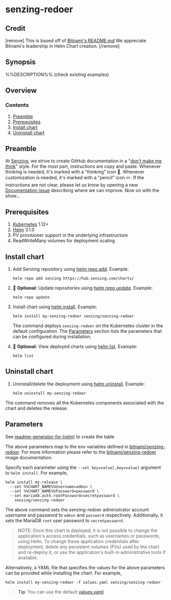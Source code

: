 # senzing-redoer

## Credit

[remove]
This is based off of [Bitnami's README.md](https://github.com/bitnami/charts/blob/master/template/CHART_NAME/README.md)
We appreciate Bitnami's leadership in Helm Chart creation.
[/remove]

## Synopsis

%%DESCRIPTION%% (check existing examples)

## Overview

### Contents

1. [Preamble](#preamble)
1. [Prerequisites](#prerequisites)
1. [Install chart](#install-chart)
1. [Uninistall chart](#uninstall-chart)

## Preamble

At [Senzing](http://senzing.com),
we strive to create GitHub documentation in a
"[don't make me think](https://github.com/Senzing/knowledge-base/blob/master/WHATIS/dont-make-me-think.md)" style.
For the most part, instructions are copy and paste.
Whenever thinking is needed, it's marked with a "thinking" icon :thinking:.
Whenever customization is needed, it's marked with a "pencil" icon :pencil2:.
If the instructions are not clear, please let us know by opening a new
[Documentation issue](https://github.com/Senzing/kubernetes-demo/issues/new?assignees=&labels=&template=documentation_request.md)
describing where we can improve.   Now on with the show...

## Prerequisites

1. [Kubernetes](https://github.com/Senzing/knowledge-base/blob/master/WHATIS/kubernetes.md) 1.12+
1. [Helm](https://github.com/Senzing/knowledge-base/blob/master/WHATIS/helm.md) 3.1.0
1. PV provisioner support in the underlying infrastructure
1. ReadWriteMany volumes for deployment scaling

## Install chart

1. Add Senzing repository using
   [helm repo add](https://helm.sh/docs/helm/helm_repo_add/).
   Example:

    ```console
    helm repo add senzing https://hub.senzing.com/charts/
    ```

1. :thinking: **Optional:** Update repositories using
   [helm repo update](https://helm.sh/docs/helm/helm_repo_update/).
   Example:

    ```console
    helm repo update
    ```

1. Install chart using
   [helm install](https://helm.sh/docs/helm/helm_install/).
   Example:

    ```console
    helm install my-senzing-redoer senzing/senzing-redoer
    ```

    The command deploys `senzing-redoer` on the Kubernetes cluster in the default configuration.
    The [Parameters](#parameters) section lists the parameters that can be configured during installation.

1. :thinking: **Optional:** View deployed charts using
   [helm list](https://helm.sh/docs/helm/helm_list/).
   Example:

    ```console
    helm list
    ```

## Uninstall chart

1. Uninstall/delete the deployment using
   [helm uninstall](https://helm.sh/docs/helm/helm_uninstall/).
   Example:

    ```console
    helm uninstall my-senzing-redoer
    ```

The command removes all the Kubernetes components associated with the chart and deletes the release.

## Parameters

See [readme-generator-for-helm)](https://github.com/bitnami-labs/readme-generator-for-helm) to create the table

The above parameters map to the env variables defined in [bitnami/senzing-redoer](http://github.com/bitnami/bitnami-docker-%%CHART_NAME%%). For more information please refer to the [bitnami/senzing-redoer](http://github.com/bitnami/bitnami-docker-%%CHART_NAME%%) image documentation.

Specify each parameter using the `--set key=value[,key=value]` argument to `helm install`. For example,

```console
helm install my-release \
  --set %%CHART_NAME%%Username=admin \
  --set %%CHART_NAME%%Password=password \
  --set mariadb.auth.rootPassword=secretpassword \
    senzing/senzing-redoer
```

The above command sets the senzing-redoer administrator account username and password to `admin` and `password` respectively. Additionally, it sets the MariaDB `root` user password to `secretpassword`.

> NOTE: Once this chart is deployed, it is not possible to change the application's access credentials, such as usernames or passwords, using Helm. To change these application credentials after deployment, delete any persistent volumes (PVs) used by the chart and re-deploy it, or use the application's built-in administrative tools if available.

Alternatively, a YAML file that specifies the values for the above parameters can be provided while installing the chart. For example,

```console
helm install my-senzing-redoer -f values.yaml senzing/senzing-redoer
```

> **Tip**: You can use the default [values.yaml](values.yaml)
